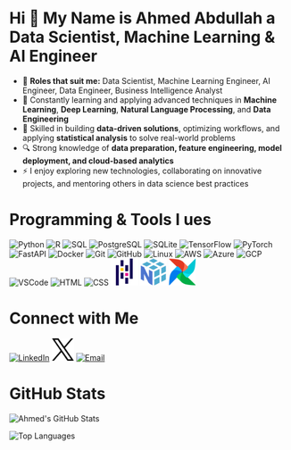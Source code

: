 # Hi 👋 My Name is Ahmed Abdullah a Data Scientist, Machine Learning & AI Engineer
- 🎯 **Roles that suit me:** Data Scientist, Machine Learning Engineer, AI Engineer, Data Engineer, Business Intelligence Analyst  
- 🌱 Constantly learning and applying advanced techniques in **Machine Learning**, **Deep Learning**, **Natural Language Processing**, and **Data Engineering**  
- 🧩 Skilled in building **data-driven solutions**, optimizing workflows, and applying **statistical analysis** to solve real-world problems  
- 🔍 Strong knowledge of **data preparation, feature engineering, model deployment, and cloud-based analytics**  
- ⚡ I enjoy exploring new technologies, collaborating on innovative projects, and mentoring others in data science best practices  

# Programming & Tools I ues
<!-- skillicons.dev first -->
![Python](https://skillicons.dev/icons?i=python)
![R](https://skillicons.dev/icons?i=r)
![SQL](https://skillicons.dev/icons?i=mysql)
![PostgreSQL](https://skillicons.dev/icons?i=postgresql)
![SQLite](https://skillicons.dev/icons?i=sqlite)
![TensorFlow](https://skillicons.dev/icons?i=tensorflow)
![PyTorch](https://skillicons.dev/icons?i=pytorch)
![FastAPI](https://skillicons.dev/icons?i=fastapi)
![Docker](https://skillicons.dev/icons?i=docker)
![Git](https://skillicons.dev/icons?i=git)
![GitHub](https://skillicons.dev/icons?i=github)
![Linux](https://skillicons.dev/icons?i=linux)
![AWS](https://skillicons.dev/icons?i=aws)
![Azure](https://skillicons.dev/icons?i=azure)
![GCP](https://skillicons.dev/icons?i=gcp)
![VSCode](https://skillicons.dev/icons?i=vscode)
![HTML](https://skillicons.dev/icons?i=html)
![CSS](https://skillicons.dev/icons?i=css)
<img src="https://raw.githubusercontent.com/devicons/devicon/master/icons/pandas/pandas-original.svg" height="48" alt="Pandas" />
<img src="https://raw.githubusercontent.com/devicons/devicon/master/icons/numpy/numpy-original.svg" height="48" alt="NumPy" />
<img src="https://raw.githubusercontent.com/devicons/devicon/master/icons/apacheairflow/apacheairflow-original.svg" height="48" alt="Airflow" />

# Connect with Me
[![LinkedIn](https://skillicons.dev/icons?i=linkedin)](https://www.linkedin.com/in/your-linkedin-username)
[<img src="https://raw.githubusercontent.com/simple-icons/simple-icons/develop/icons/x.svg" height="40" alt="X" />](https://x.com/your-x-username)
[![Email](https://skillicons.dev/icons?i=gmail)](mailto:your.email@example.com)

# GitHub Stats
![Ahmed's GitHub Stats](https://github-readme-stats.vercel.app/api?username=DSAhmed7&show_icons=true&theme=tokyonight)

![Top Languages](https://github-readme-stats.vercel.app/api/top-langs/?username=DSAhmed7&layout=compact&theme=tokyonight)
